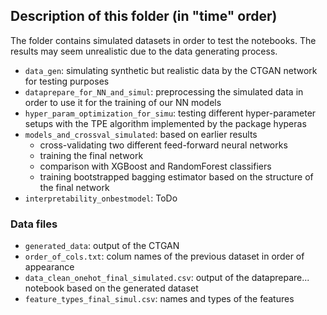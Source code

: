 ## Description of this folder (in "time" order)

The folder contains simulated datasets in order to test the notebooks.
The results may seem unrealistic due to the data generating process.

  * ```data_gen```: simulating synthetic but realistic data by the CTGAN network for testing purposes
  * ```dataprepare_for_NN_and_simul```: preprocessing the simulated data in order to use it for the training of our NN models
  * ```hyper_param_optimization_for_simu```: testing different hyper-parameter setups with the TPE algorithm implemented by the package hyperas
  * ```models_and_crossval_simulated```: based on earlier results
     *  cross-validating two different feed-forward neural networks
     *  training the final network
     *  comparison with XGBoost and RandomForest classifiers
     *  training bootstrapped bagging estimator based on the structure of the final network
  * ```interpretability_onbestmodel```: ToDo
    
### Data files
  * ```generated_data```: output of the CTGAN
  * ```order_of_cols.txt```: colum names of the previous dataset in order of appearance
  * ```data_clean_onehot_final_simulated.csv```: output of the dataprepare... notebook based on the generated dataset
  * ```feature_types_final_simul.csv```: names and types of the features
